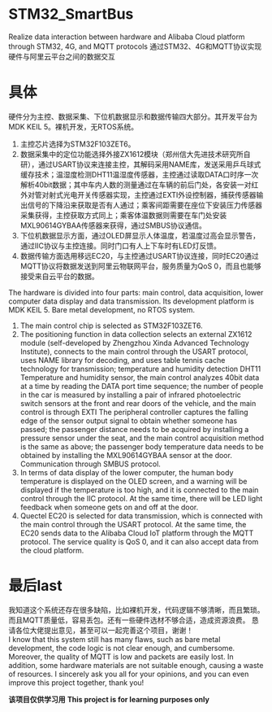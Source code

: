 # STM32_SmartBus
Realize data interaction between hardware and Alibaba Cloud platform through STM32, 4G, and MQTT protocols
通过STM32、4G和MQTT协议实现硬件与阿里云平台之间的数据交互

# 具体
硬件分为主控、数据采集、下位机数据显示和数据传输四大部分。其开发平台为MDK KEIL 5。裸机开发，无RTOS系统。
1. 主控芯片选择为STM32F103ZET6。
2. 数据采集中的定位功能选择外接ZX1612模块（郑州信大先进技术研究所自研），通过USART协议来连接主控，其解码采用NAME库，发送采用乒乓球式缓存技术；温湿度检测DHT11温湿度传感器，主控通过读取DATA口时序一次解析40bit数据；其中车内人数的测量通过在车辆的前后门处，各安装一对红外对管对射式光电开关传感器实现，主控通过EXTI外设控制器，捕获传感器输出信号的下降沿来获取是否有人通过；乘客间距需要在座位下安装压力传感器采集获得，主控获取方式同上；乘客体温数据则需要在车门处安装MXL90614GYBAA传感器来获得，通过SMBUS协议通信。
3. 下位机数据显示方面，通过OLED屏显示人体温度，若温度过高会显示警告，通过IIC协议与主控连接。同时门口有人上下车时有LED灯反馈。
4. 数据传输方面选用移远EC20，与主控通过USART协议连接，同时EC20通过MQTT协议将数据发送到阿里云物联网平台，服务质量为QoS 0，而且也能够接受来自云平台的数据。    

The hardware is divided into four parts: main control, data acquisition, lower computer data display and data transmission. Its development platform is MDK KEIL 5. Bare metal development, no RTOS system.
1. The main control chip is selected as STM32F103ZET6.
2. The positioning function in data collection selects an external ZX1612 module (self-developed by Zhengzhou Xinda Advanced Technology Institute), connects to the main control through the USART protocol, uses NAME library for decoding, and uses table tennis cache technology for transmission; temperature and humidity detection DHT11 Temperature and humidity sensor, the main control analyzes 40bit data at a time by reading the DATA port time sequence; the number of people in the car is measured by installing a pair of infrared photoelectric switch sensors at the front and rear doors of the vehicle, and the main control is through EXTI The peripheral controller captures the falling edge of the sensor output signal to obtain whether someone has passed; the passenger distance needs to be acquired by installing a pressure sensor under the seat, and the main control acquisition method is the same as above; the passenger body temperature data needs to be obtained by installing the MXL90614GYBAA sensor at the door. Communication through SMBUS protocol.
3. In terms of data display of the lower computer, the human body temperature is displayed on the OLED screen, and a warning will be displayed if the temperature is too high, and it is connected to the main control through the IIC protocol. At the same time, there will be LED light feedback when someone gets on and off at the door.
4. Quectel EC20 is selected for data transmission, which is connected with the main control through the USART protocol. At the same time, the EC20 sends data to the Alibaba Cloud IoT platform through the MQTT protocol. The service quality is QoS 0, and it can also accept data from the cloud platform.


# 最后last
我知道这个系统还存在很多缺陷，比如裸机开发，代码逻辑不够清晰，而且繁琐。而且MQTT质量低，容易丢包。还有一些硬件选材不够合适，造成资源浪费。
恳请各位大佬提出意见，甚至可以一起完善这个项目，谢谢！  
I know that this system still has many flaws, such as bare metal development, the code logic is not clear enough, and cumbersome. Moreover, the quality of MQTT is low and packets are easily lost. In addition, some hardware materials are not suitable enough, causing a waste of resources.
I sincerely ask you all for your opinions, and you can even improve this project together, thank you!

**该项目仅供学习用**
**This project is for learning purposes only**
